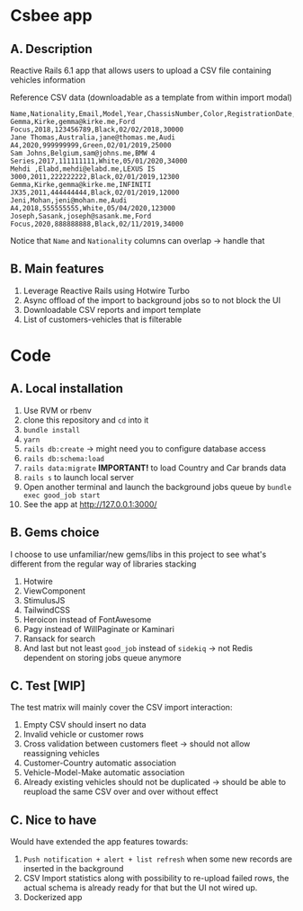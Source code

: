 # Csbee app

## A. Description
Reactive Rails 6.1 app that allows users to upload a CSV file containing vehicles information

Reference CSV data (downloadable as a template from within import modal)

```
Name,Nationality,Email,Model,Year,ChassisNumber,Color,RegistrationDate,OdometerReading
Gemma,Kirke,gemma@kirke.me,Ford Focus,2018,123456789,Black,02/02/2018,30000
Jane Thomas,Australia,jane@thomas.me,Audi A4,2020,999999999,Green,02/01/2019,25000
Sam Johns,Belgium,sam@johns.me,BMW 4 Series,2017,111111111,White,05/01/2020,34000
Mehdi ,Elabd,mehdi@elabd.me,LEXUS IS 3000,2011,222222222,Black,02/01/2019,12300
Gemma,Kirke,gemma@kirke.me,INFINITI JX35,2011,444444444,Black,02/01/2019,12000
Jeni,Mohan,jeni@mohan.me,Audi A4,2018,555555555,White,05/04/2020,123000
Joseph,Sasank,joseph@sasank.me,Ford Focus,2020,888888888,Black,02/11/2019,34000
```

Notice that `Name` and `Nationality` columns can overlap -> handle that


## B. Main features

1. Leverage Reactive Rails using Hotwire Turbo
2. Async offload of the import to background jobs so to not block the UI
3. Downloadable CSV reports and import template
3. List of customers-vehicles that is filterable

# Code

## A. Local installation

1. Use RVM or rbenv
2. clone this repository and `cd` into it
3. `bundle install`
4. `yarn`
5. `rails db:create` -> might need you to configure database access
6. `rails db:schema:load`
7. `rails data:migrate` **IMPORTANT!** to load Country and Car brands data
8. `rails s` to launch local server
9. Open another terminal and launch the background jobs queue by `bundle exec good_job start`
10. See the app at http://127.0.0.1:3000/

## B. Gems choice

I choose to use unfamiliar/new gems/libs in this project to see what's different from the regular way of libraries stacking

1. Hotwire
2. ViewComponent
3. StimulusJS
4. TailwindCSS
5. Heroicon instead of FontAwesome
6. Pagy instead of WillPaginate or Kaminari
7. Ransack for search
8. And last but not least `good_job` instead of `sidekiq` -> not Redis dependent on storing jobs queue anymore

## C. Test [WIP]

The test matrix will mainly cover the CSV import interaction:

1. Empty CSV should insert no data
2. Invalid vehicle or customer rows
3. Cross validation between customers fleet -> should not allow reassigning vehicles
4. Customer-Country automatic association
5. Vehicle-Model-Make automatic association
6. Already existing vehicles should not be duplicated -> should be able to reupload the same CSV over and over without effect

## C. Nice to have

Would have extended the app features towards:

1. `Push notification + alert + list refresh` when some new records are inserted in the background
2. CSV Import statistics along with possibility to re-upload failed rows, the actual schema is already ready for that but the UI not wired up.
2. Dockerized app
